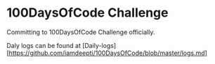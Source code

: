 # 100DaysOfCode Challenge

Committing to 100DaysOfCode Challenge officially.

Daly logs can be found at [Daily-logs][https://github.com/iamdeepti/100DaysOfCode/blob/master/logs.md]